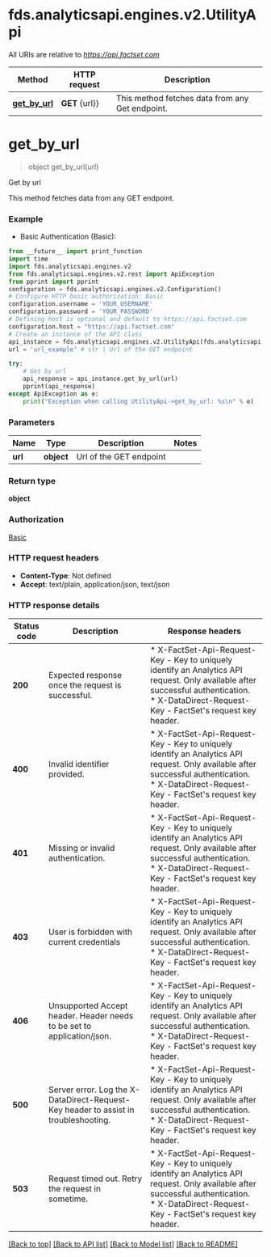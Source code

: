 # fds.analyticsapi.engines.v2.UtilityApi

All URIs are relative to *https://api.factset.com*

Method | HTTP request | Description
------------- | ------------- | -------------
[**get_by_url**](UtilityApi.md#get_by_url) | **GET** {url}} | This method fetches data from any Get endpoint.


# **get_by_url**
> object get_by_url(url)

Get by url

This method fetches data from any GET endpoint.

### Example

* Basic Authentication (Basic):
```python
from __future__ import print_function
import time
import fds.analyticsapi.engines.v2
from fds.analyticsapi.engines.v2.rest import ApiException
from pprint import pprint
configuration = fds.analyticsapi.engines.v2.Configuration()
# Configure HTTP basic authorization: Basic
configuration.username = 'YOUR_USERNAME'
configuration.password = 'YOUR_PASSWORD'
# Defining host is optional and default to https://api.factset.com
configuration.host = "https://api.factset.com"
# Create an instance of the API class
api_instance = fds.analyticsapi.engines.v2.UtilityApi(fds.analyticsapi.engines.v2.ApiClient(configuration))
url = 'url_example' # str | Url of the GET endpoint

try:
    # Get by url
    api_response = api_instance.get_by_url(url)
    pprint(api_response)
except ApiException as e:
    print("Exception when calling UtilityApi->get_by_url: %s\n" % e)
```

### Parameters

Name | Type | Description  | Notes
------------- | ------------- | ------------- | -------------
 **url** | **object**| Url of the GET endpoint | 

### Return type

**object**

### Authorization

[Basic](../README.md#Basic)

### HTTP request headers

 - **Content-Type**: Not defined
 - **Accept**: text/plain, application/json, text/json

### HTTP response details
| Status code | Description | Response headers |
|-------------|-------------|------------------|
**200** | Expected response once the request is successful. |  * X-FactSet-Api-Request-Key - Key to uniquely identify an Analytics API request. Only available after successful authentication. <br>  * X-DataDirect-Request-Key - FactSet's request key header. <br>  |
**400** | Invalid identifier provided. |  * X-FactSet-Api-Request-Key - Key to uniquely identify an Analytics API request. Only available after successful authentication. <br>  * X-DataDirect-Request-Key - FactSet's request key header. <br>  |
**401** | Missing or invalid authentication. |  * X-FactSet-Api-Request-Key - Key to uniquely identify an Analytics API request. Only available after successful authentication. <br>  * X-DataDirect-Request-Key - FactSet's request key header. <br>  |
**403** | User is forbidden with current credentials |  * X-FactSet-Api-Request-Key - Key to uniquely identify an Analytics API request. Only available after successful authentication. <br>  * X-DataDirect-Request-Key - FactSet's request key header. <br>  |
**406** | Unsupported Accept header. Header needs to be set to application/json. |  * X-FactSet-Api-Request-Key - Key to uniquely identify an Analytics API request. Only available after successful authentication. <br>  * X-DataDirect-Request-Key - FactSet's request key header. <br>  |
**500** | Server error. Log the X-DataDirect-Request-Key header to assist in troubleshooting. |  * X-FactSet-Api-Request-Key - Key to uniquely identify an Analytics API request. Only available after successful authentication. <br>  * X-DataDirect-Request-Key - FactSet's request key header. <br>  |
**503** | Request timed out. Retry the request in sometime. |  * X-FactSet-Api-Request-Key - Key to uniquely identify an Analytics API request. Only available after successful authentication. <br>  * X-DataDirect-Request-Key - FactSet's request key header. <br>  |

[[Back to top]](#) [[Back to API list]](../README.md#documentation-for-api-endpoints) [[Back to Model list]](../README.md#documentation-for-models) [[Back to README]](../README.md)

